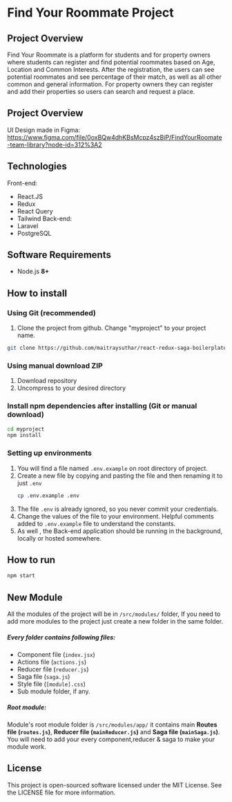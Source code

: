 
# Find Your Roommate Project



## Project Overview

Find Your Roommate is a platform  for students and for property owners where students can register and find potential roommates based on Age, Location and Common Interests. After the registration, the users can see potential roommates and see percentage of their match, as well as all other common and general information.
For property owners they can register and add their properties so users can search and request a place.

## Project Overview
UI Design made in Figma:
https://www.figma.com/file/0oxBQw4dhKBsMcpz4szBiP/FindYourRoomate-team-library?node-id=312%3A2

## Technologies
Front-end:
- React.JS
- Redux
- React Query
- Tailwind
Back-end:
- Laravel
- PostgreSQL


## Software Requirements

-   Node.js **8+**

## How to install

### Using Git (recommended)

1.  Clone the project from github. Change "myproject" to your project name.

```bash
git clone https://github.com/maitraysuthar/react-redux-saga-boilerplate.git ./myproject
```

### Using manual download ZIP

1.  Download repository
2.  Uncompress to your desired directory

### Install npm dependencies after installing (Git or manual download)

```bash
cd myproject
npm install
```

### Setting up environments

1.  You will find a file named `.env.example` on root directory of project.
2.  Create a new file by copying and pasting the file and then renaming it to just `.env`
    ```bash
    cp .env.example .env
    ```
3.  The file `.env` is already ignored, so you never commit your credentials.
4.  Change the values of the file to your environment. Helpful comments added to `.env.example` file to understand the constants.
5.  As well , the Back-end application should be running in the background, locally or hosted somewhere.

## How to run

```bash
npm start
```

## New Module

All the modules of the project will be in `/src/modules/` folder, If you need to add more modules to the project just create a new folder in the same folder.

##### Every folder contains following files:
- Component file (`index.jsx`)
- Actions file (`actions.js`)
- Reducer file (`reducer.js`)
- Saga file (`saga.js`)
- Style file (`[module].css`)
- Sub module folder, if any.

##### Root module:
Module's root module folder is `/src/modules/app/` it contains main **Routes file (`routes.js`)**, **Reducer file (`mainReducer.js`)** and **Saga file (`mainSaga.js`)**. You will need to add your every component,reducer & saga to make your module work.

## License

This project is open-sourced software licensed under the MIT License. See the LICENSE file for more information.
